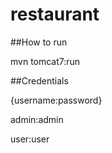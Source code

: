 # restaurant

##How to run

mvn tomcat7:run

##Credentials

{username:password}

admin:admin

user:user
